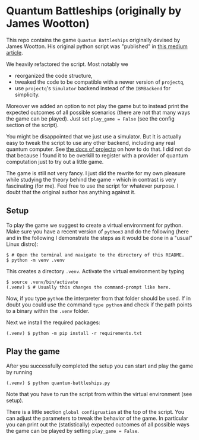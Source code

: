 # Quantum Battleships (originally by James Wootton)

This repo contains the game `Quantum Battleships` originally devised by James Wootton. His original python script was "published" in [this medium article](https://decodoku.medium.com/quantum-battleships-the-first-multiplayer-game-for-a-quantum-computer-e4d600ccb3f3).

We heavily refactored the script. Most notably we
- reorganized the code structure,
- tweaked the code to be compatible with a newer version of `projectq`,
- use `projectq`'s `Simulator` backend instead of the `IBMBackend` for simplicity.

Moreover we added an option to not play the game but to instead print the expected outcomes of all possible scenarios (there are not that many ways the game can be played). Just set `play_game = False` (see the config section of the script).

You might be disappointed that we just use a simulator. But it is actually easy to tweak the script to use any other backend, including any real quantum computer. See [the docs of projectq](https://projectq.readthedocs.io/en/latest/index.html) on how to do that. I did not do that because I found it to be overkill to register with a provider of quantum computation just to try out a little game.

The game is still not very fancy. I just did the rewrite for my own pleasure while studying the theory behind the game - which in contrast is very fascinating (for me). Feel free to use the script for whatever purpose. I doubt that the original author has anything against it.

## Setup

To play the game we suggest to create a virtual environment for python. Make sure you have a recent version of `python3` and do the following (here and in the following I demonstrate the steps as it would be done in a "usual" Linux distro):

```shell
$ # Open the terminal and navigate to the directory of this README.
$ python -m venv .venv
```

This creates a directory `.venv`. Activate the virtual environment by typing

```shell
$ source .venv/bin/activate
(.venv) $ # Usually this changes the command-prompt like here.
```

Now, if you type `python` the interpreter from that folder should be used. If in doubt you could use the command `type python` and check if the path points to a binary within the `.venv` folder.

Next we install the required packages:

```shell
(.venv) $ python -m pip install -r requirements.txt
```

## Play the game

After you successfully completed the setup you can start and play the game by running

```shell
(.venv) $ python quantum-battleships.py
```

Note that you have to run the script from within the virtual environment (see setup).

There is a little section `global configruation` at the top of the script. You can adjust the parameters to tweak the behavior of the game. In particular you can print out the (statistically) expected outcomes of all possible ways the game can be played by setting `play_game = False`.
